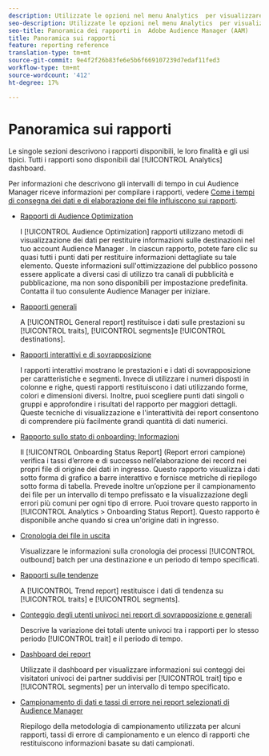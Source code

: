 ```yaml
---
description: Utilizzate le opzioni nel menu Analytics  per visualizzare il dashboard e vari rapporti.
seo-description: Utilizzate le opzioni nel menu Analytics  per visualizzare il dashboard e vari rapporti in  Adobe Audience Manager (AAM).
seo-title: Panoramica dei rapporti in  Adobe Audience Manager (AAM)
title: Panoramica sui rapporti
feature: reporting reference
translation-type: tm+mt
source-git-commit: 9e4f2f26b83fe6e5b6f669107239d7edaf11fed3
workflow-type: tm+mt
source-wordcount: '412'
ht-degree: 17%

---
```



# Panoramica sui rapporti

Le singole sezioni descrivono i rapporti disponibili, le loro finalità e gli usi tipici. Tutti i rapporti sono disponibili dal [!UICONTROL Analytics] dashboard.

Per informazioni che descrivono gli intervalli di tempo in cui  Audience Manager riceve informazioni per compilare i rapporti, vedere [Come i tempi di consegna dei dati e di elaborazione dei file influiscono sui rapporti](/help/using/reference/reporting-file-transfer-timeframe.md).

* [Rapporti di Audience Optimization](/help/using/reporting/audience-optimization-reports/audience-optimization-reports.md)

   I [!UICONTROL Audience Optimization] rapporti utilizzano metodi di visualizzazione dei dati per restituire informazioni sulle destinazioni nel tuo account Audience Manager . In ciascun rapporto, potete fare clic su quasi tutti i punti dati per restituire informazioni dettagliate su tale elemento. Queste informazioni sull&#39;ottimizzazione del pubblico possono essere applicate a diversi casi di utilizzo tra canali di pubblicità e pubblicazione, ma non sono disponibili per impostazione predefinita. Contatta il tuo consulente Audience Manager  per iniziare.

* [Rapporti generali](/help/using/reporting/general-reports.md)

   A [!UICONTROL General report] restituisce i dati sulle prestazioni su [!UICONTROL traits], [!UICONTROL segments]e [!UICONTROL destinations].

* [Rapporti interattivi e di sovrapposizione](/help/using/reporting/dynamic-reports/dynamic-reports.md)

   I rapporti interattivi mostrano le prestazioni e i dati di sovrapposizione per caratteristiche e segmenti. Invece di utilizzare i numeri disposti in colonne e righe, questi rapporti restituiscono i dati utilizzando forme, colori e dimensioni diversi. Inoltre, puoi scegliere punti dati singoli o gruppi e approfondire i risultati del rapporto per maggiori dettagli. Queste tecniche di visualizzazione e l&#39;interattività dei report consentono di comprendere più facilmente grandi quantità di dati numerici.

* [Rapporto sullo stato di onboarding: Informazioni](/help/using/reporting/onboarding-status-report.md)

   Il [!UICONTROL Onboarding Status Report] (Report errori campione) verifica i tassi d’errore e di successo nell’elaborazione dei record nei propri file di origine dei dati in ingresso. Questo rapporto visualizza i dati sotto forma di grafico a barre interattivo e fornisce metriche di riepilogo sotto forma di tabella. Prevede inoltre un’opzione per il campionamento dei file per un intervallo di tempo prefissato e la visualizzazione degli errori più comuni per ogni tipo di errore. Puoi trovare questo rapporto in [!UICONTROL Analytics > Onboarding Status Report]. Questo rapporto è disponibile anche quando si crea un&#39;origine dati in ingresso.

* [Cronologia dei file in uscita](/help/using/reporting/outbound-history-report.md)

   Visualizzare le informazioni sulla cronologia dei processi [!UICONTROL outbound] batch per una destinazione e un periodo di tempo specificati.

* [Rapporti sulle tendenze](/help/using/reporting/trend-reports.md)

   A [!UICONTROL Trend report] restituisce i dati di tendenza su [!UICONTROL traits] e [!UICONTROL segments].

* [Conteggio degli utenti univoci nei report di sovrapposizione e generali](/help/using/reporting/unique-user-counts.md)

   Descrive la variazione dei totali utente univoci tra i rapporti per lo stesso periodo [!UICONTROL trait] e il periodo di tempo.

* [Dashboard dei report](/help/using/reporting/trend-reports.md)

   Utilizzate il dashboard per visualizzare informazioni sui conteggi dei visitatori univoci dei partner suddivisi per [!UICONTROL trait] tipo e [!UICONTROL segments] per un intervallo di tempo specificato.

* [Campionamento di dati e tassi di errore nei report selezionati di Audience Manager](/help/using/reporting/report-sampling.md)

   Riepilogo della metodologia di campionamento utilizzata per alcuni rapporti, tassi di errore di campionamento e un elenco di rapporti che restituiscono informazioni basate su dati campionati.

